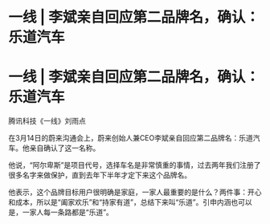 # 一线 | 李斌亲自回应第二品牌名，确认：乐道汽车

# 一线 | 李斌亲自回应第二品牌名，确认：乐道汽车

腾讯科技《一线》刘雨点

在3月14日的蔚来沟通会上，蔚来创始人兼CEO李斌亲自回应第二品牌名：乐道汽车。他亲自确认了这一名称。

他说，“阿尔卑斯”是项目代号，选择车名是非常慎重的事情，过去两年我们注册了很多名字来做保护，直到去年下半年才定下来这个品牌名。

他表示，这个品牌目标用户很明确是家庭，一家人最重要的是什么？两件事：开心和成本，所以是“阖家欢乐”和“持家有道”，总结下来叫“乐道”。引申内涵也可以是，一家人每一条路都是“乐道”。

